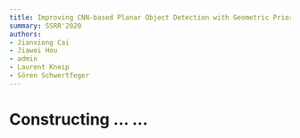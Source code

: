 ```yaml
---
title: Improving CNN-based Planar Object Detection with Geometric Prior Knowledge
summary: SSRR'2020
authors: 
- Jianxiong Cai
- Jiawei Hou
- admin
- Laurent Kneip
- Sören Schwertfeger
---
```


# Constructing ... ...
